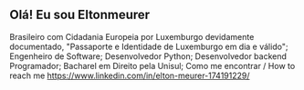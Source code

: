 ## Olá! Eu sou Eltonmeurer
Brasileiro com Cidadania Europeia por Luxemburgo devidamente documentado, "Passaporte e Identidade de Luxemburgo em dia e válido"; 
Engenheiro de Software; 
Desenvolvedor Python; 
Desenvolvedor backend Programador; 
Bacharel em Direito pela Unisul;
Como me encontrar / How to reach me https://www.linkedin.com/in/elton-meurer-174191229/

<!---
devmeurer/devmeurer is a ✨ special ✨ repository because its `README.md` (this file) appears on your GitHub profile.
You can click the Preview link to take a look at your changes.
--->
